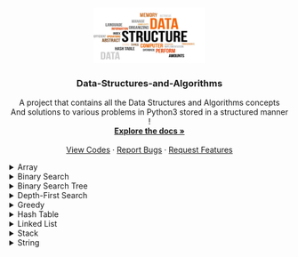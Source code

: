 ﻿<a name="readme-top"></a>

<!-- PROJECT LOGO -->
<br />
<div align="center">
  <a href="https://github.com/ankitguptamdp/Data-Structures-and-Algorithms/">
    <img src="Resources/Images/Data-Structures-and-Algorithms.jpg" alt="Logo" width="200" height="100">
  </a>

  <h3 align="center">Data-Structures-and-Algorithms</h3>

  <p align="center">
    A project that contains all the Data Structures and Algorithms concepts 
    <br />
    And solutions to various problems in Python3 stored in a structured manner !
    <br />
    <a href="https://github.com/ankitguptamdp/Data-Structures-and-Algorithms/tree/main/Documents/"><strong>Explore the docs »</strong></a>
    <br />
    <br />
    <a href="https://github.com/ankitguptamdp/Data-Structures-and-Algorithms/tree/main/Codes/">View Codes</a>
    ·
    <a href="mailto:ankitguptamdp@gmail.com">Report Bugs</a>
    ·
    <a href="mailto:ankitguptamdp@gmail.com">Request Features</a>
  </p>
</div>

<details>
<summary>Array</summary>

| #                                                        | Problem                                                                                                   | Solution                                                                                                                                                   | Difficulty | Status | Tags                      |
|----------------------------------------------------------|-----------------------------------------------------------------------------------------------------------|------------------------------------------------------------------------------------------------------------------------------------------------------------|------------|--------|---------------------------|
| [0026](https://youtu.be/DEJAZBq0FDA)                     | [Remove Duplicates from Sorted Array](https://leetcode.com/problems/remove-duplicates-from-sorted-array/) | [Python3](https://github.com/ankitguptamdp/Data-Structures-and-Algorithms/blob/main/Codes/Array/0026%20-%20Remove%20Duplicates%20from%20Sorted%20Array.py) | Easy       | Solved | Array, Two Pointers       |
| [0027](https://youtu.be/Pcd1ii9P9ZI?si=EEfa8V-61q7IvH_X) | [Remove Element](https://leetcode.com/problems/remove-element/)                                           | [Python3](https://github.com/ankitguptamdp/Data-Structures-and-Algorithms/blob/main/Codes/Array/0027%20-%20Remove%20Element.py)                            | Easy       | Solved | Array, Two Pointers       |
| 0054                                                     | [Spiral Matrix](https://leetcode.com/problems/spiral-matrix/)                                             | [Python3](https://github.com/ankitguptamdp/Data-Structures-and-Algorithms/blob/main/Codes/Array/0054%20-%20Spiral%20Matrix.py)                             | Medium     | Solved | Array, Matrix, Simulation |
| [1929](https://youtu.be/68isPRHgcFQ)                     | [Concatenation Of Array](https://leetcode.com/problems/concatenation-of-array/)                           | [Python3](https://github.com/ankitguptamdp/Data-Structures-and-Algorithms/blob/main/Codes/Array/1929%20-%20Concatenation%20Of%20Array.py)                  | Easy       | Solved | Array, Simulation         |

</details>

<details>
<summary>Binary Search</summary>

| #    | Problem                                                                                         | Solution                                                                                                                                                        | Difficulty | Status | Tags                         |
|------|-------------------------------------------------------------------------------------------------|-----------------------------------------------------------------------------------------------------------------------------------------------------------------|------------|--------|------------------------------|
| 0033 | [Search in Rotated Sorted Array](https://leetcode.com/problems/search-in-rotated-sorted-array/) | [Python3](https://github.com/ankitguptamdp/Data-Structures-and-Algorithms/blob/main/Codes/Binary%20Search/0033%20-%20Search%20in%20Rotated%20Sorted%20Array.py) | Medium     | Solved | Array, Binary Search         |
| 0074 | [Search a 2D Matrix](https://leetcode.com/problems/search-a-2d-matrix/)                         | [Python3](https://github.com/ankitguptamdp/Data-Structures-and-Algorithms/blob/main/Codes/Binary%20Search/0074%20-%20Search%20a%202D%20Matrix.py)               | Medium     | Solved | Array, Binary Search, Matrix |

</details>

<details>
<summary>Binary Search Tree</summary>

| #    | Problem                                                                                                                 | Solution                                                                                                                                                                               | Difficulty | Status | Tags                            |
|------|-------------------------------------------------------------------------------------------------------------------------|----------------------------------------------------------------------------------------------------------------------------------------------------------------------------------------|------------|--------|---------------------------------|
| 0108 | [Convert Sorted Array to Binary Search Tree](https://leetcode.com/problems/convert-sorted-array-to-binary-search-tree/) | [Python3](https://github.com/ankitguptamdp/Data-Structures-and-Algorithms/blob/main/Codes/Binary%20Search%20Tree/0108%20-%20Convert%20Sorted%20Array%20to%20Binary%20Search%20Tree.py) | Easy       | Solved | Array, Divide and Conquer, Tree |
| 0173 | [Binary Search Tree Iterator](https://leetcode.com/problems/binary-search-tree-iterator/)                               | [Python3](https://github.com/ankitguptamdp/Data-Structures-and-Algorithms/blob/main/Codes/Binary%20Search%20Tree/0173%20-%20Binary%20Search%20Tree%20Iterator.py)                      | Medium     | Solved | Stack, Tree, Design             |
| 0230 | [Kth Smallest Element in a BST](https://leetcode.com/problems/kth-smallest-element-in-a-bst/)                           | [Python3](https://github.com/ankitguptamdp/Data-Structures-and-Algorithms/blob/main/Codes/Binary%20Search%20Tree/0230%20-%20Kth%20Smallest%20Element%20in%20a%20BST.py)                | Medium     | Solved | Tree, Depth-First Search        |

</details>

<details>
<summary>Depth-First Search</summary>

| #    | Problem                                                                                   | Solution                                                                                                                                                        | Difficulty | Status | Tags                      |
|------|-------------------------------------------------------------------------------------------|-----------------------------------------------------------------------------------------------------------------------------------------------------------------|------------|--------|---------------------------|
| 0110 | [Balanced Binary Tree](https://leetcode.com/problems/balanced-binary-tree/)               | [Python3](https://github.com/ankitguptamdp/Data-Structures-and-Algorithms/blob/main/Codes/Depth-First%20Search/0110%20-%20Balanced%20Binary%20Tree.py)          | Easy       | Solved | Tree, Depth-First Search  |
| 0226 | [Invert Binary Tree](https://leetcode.com/problems/invert-binary-tree/)                   | [Python3](https://github.com/ankitguptamdp/Data-Structures-and-Algorithms/blob/main/Codes/Depth-First%20Search/0226%20-%20Invert%20Binary%20Tree.py)            | Easy       | Solved | Tree, Depth-First Search  |
| 0417 | [Pacific Atlantic Water Flow](https://leetcode.com/problems/pacific-atlantic-water-flow/) | [Python3](https://github.com/ankitguptamdp/Data-Structures-and-Algorithms/blob/main/Codes/Depth-First%20Search/0417%20-%20Pacific%20Atlantic%20Water%20Flow.py) | Medium     | Solved | Array, Depth-First Search |
| 0543 | [Diameter Of Binary Tree](https://leetcode.com/problems/diameter-of-binary-tree/)         | [Python3](https://github.com/ankitguptamdp/Data-Structures-and-Algorithms/blob/main/Codes/Depth-First%20Search/0543%20-%20Diameter%20Of%20Binary%20Tree.py)     | Easy       | Solved | Tree, Depth-First Search  |

</details>

<details>
<summary>Greedy</summary>

| #    | Problem                                                         | Solution                                                                                                                         | Difficulty | Status | Tags                      |
|------|-----------------------------------------------------------------|----------------------------------------------------------------------------------------------------------------------------------|------------|--------|---------------------------|
| 0621 | [Task Scheduler](https://leetcode.com/problems/task-scheduler/) | [Python3](https://github.com/ankitguptamdp/Data-Structures-and-Algorithms/blob/main/Codes/Greedy/0621%20-%20Task%20Scheduler.py) | Medium     | Solved | Array, Hash Table, Greedy |

</details>

<details>
<summary>Hash Table</summary>

| #                                                        | Problem                                                                                                                                     | Solution                                                                                                                                                                               | Difficulty | Status | Tags                              |
|----------------------------------------------------------|---------------------------------------------------------------------------------------------------------------------------------------------|----------------------------------------------------------------------------------------------------------------------------------------------------------------------------------------|------------|--------|-----------------------------------|
| 0202                                                     | [Happy Number](https://leetcode.com/problems/happy-number/)                                                                                 | [Python3](https://github.com/ankitguptamdp/Data-Structures-and-Algorithms/blob/main/Codes/Hash%20Table/0202%20-%20Happy%20Number.py)                                                   | Easy       | Solved | Hash Table, Math, Two Pointers    |
| [0219](https://youtu.be/ypn0aZ0nrL4?si=43vkBM_l-RHIo5xo) | [Contains Duplicate II](https://leetcode.com/problems/contains-duplicate-ii/)                                                               | [Python3](https://github.com/ankitguptamdp/Data-Structures-and-Algorithms/blob/main/Codes/Hash%20Table/0219%20-%20Contains%20Duplicate%20II.py)                                        | Easy       | Solved | Array, Hash Table, Sliding Window |
| [0290](https://youtu.be/W_akoecmCbM?si=XRVqad2jdyEclaMs) | [Word Pattern](https://leetcode.com/problems/word-pattern/)                                                                                 | [Python3](https://github.com/ankitguptamdp/Data-Structures-and-Algorithms/blob/main/Codes/Hash%20Table/0290%20-%20Word%20Pattern.py)                                                   | Easy       | Solved | Hash Table, String                |
| 2131                                                     | [Longest Palindrome by Concatenating Two Letter Words](https://leetcode.com/problems/longest-palindrome-by-concatenating-two-letter-words/) | [Python3](https://github.com/ankitguptamdp/Data-Structures-and-Algorithms/blob/main/Codes/Hash%20Table/2131%20-%20Longest%20Palindrome%20by%20Concatenating%20Two%20Letter%20Words.py) | Medium     | Solved | Array, Hash Table, String         |

</details>

<details>
<summary>Linked List</summary>

| #    | Problem                                                                                             | Solution                                                                                                                                                            | Difficulty | Status | Tags                             |
|------|-----------------------------------------------------------------------------------------------------|---------------------------------------------------------------------------------------------------------------------------------------------------------------------|------------|--------|----------------------------------|
| 0019 | [Remove Nth Node From End of List](https://leetcode.com/problems/remove-nth-node-from-end-of-list/) | [Python3](https://github.com/ankitguptamdp/Data-Structures-and-Algorithms/blob/main/Codes/Linked%20List/0019%20-%20Remove%20Nth%20Node%20From%20End%20of%20List.py) | Medium     | Solved | Linked List, Two Pointers        |
| 0148 | [Sort List](https://leetcode.com/problems/sort-list/)                                               | [Python3](https://github.com/ankitguptamdp/Data-Structures-and-Algorithms/blob/main/Codes/Linked%20List/0148%20-%20Sort%20List.py)                                  | Medium     | Solved | Linked List, Two Pointers        |
| 0234 | [Palindrome Linked List](https://leetcode.com/problems/palindrome-linked-list/)                     | [Python3](https://github.com/ankitguptamdp/Data-Structures-and-Algorithms/blob/main/Codes/Linked%20List/0234%20-%20Palindrome%20Linked%20List.py)                   | Easy       | Solved | Linked List, Two Pointers, Stack |
| 0328 | [Odd Even Linked List](https://leetcode.com/problems/odd-even-linked-list/)                         | [Python3](https://github.com/ankitguptamdp/Data-Structures-and-Algorithms/blob/main/Codes/Linked%20List/0328%20-%20Odd%20Even%20Linked%20List.py)                   | Medium     | Solved | Linked List                      |

</details>

<details>
<summary>Stack</summary>

| #                                                        | Problem                                                               | Solution                                                                                                                           | Difficulty | Status | Tags          |
|----------------------------------------------------------|-----------------------------------------------------------------------|------------------------------------------------------------------------------------------------------------------------------------|------------|--------|---------------|
| [0020](https://youtu.be/WTzjTskDFMg?si=D-FfOKHbkpe8c8vW) | [Valid Parentheses](https://leetcode.com/problems/valid-parentheses/) | [Python3](https://github.com/ankitguptamdp/Data-Structures-and-Algorithms/blob/main/Codes/Stack/0020%20-%20Valid%20Parentheses.py) | Easy       | Solved | String, Stack |
| [0155](https://youtu.be/qkLl7nAwDPo)                     | [Min Stack](https://leetcode.com/problems/min-stack/)                 | [Python3](https://github.com/ankitguptamdp/Data-Structures-and-Algorithms/blob/main/Codes/Stack/0155%20-%20Min%20Stack.py)         | Medium     | Solved | Stack, Design |

</details>

<details>
<summary>String</summary>

| #    | Problem                                                                       | Solution                                                                                                                                  | Difficulty | Status | Tags                     |
|------|-------------------------------------------------------------------------------|-------------------------------------------------------------------------------------------------------------------------------------------|------------|--------|--------------------------|
| 0014 | [Longest Common Prefix](https://leetcode.com/problems/longest-common-prefix/) | [Python3](https://github.com/ankitguptamdp/Data-Structures-and-Algorithms/blob/main/Codes/String/0014%20-%20Longest%20Common%20Prefix.py) | Easy       | Solved | String, Trie             |
| 0043 | [Multiply String](https://leetcode.com/problems/multiply-strings/)            | [Python3](https://github.com/ankitguptamdp/Data-Structures-and-Algorithms/blob/main/Codes/String/0043%20-%20Multiply%20Strings.py)        | Medium     | Solved | Math, String, Simulation |

</details>
